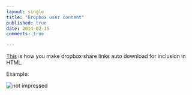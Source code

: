```yaml
---
layout: single
title: "Dropbox user content"
published: true
date: 2014-02-15
comments: true

---
```


[This](https://www.dropbox.com/help/201) is how you make dropbox share links auto download for inclusion in HTML.

Example:

![not impressed](https://dl.dropbox.com/s/xebfvwiy1h6xgyp/1361ECDE1DE0464083DE9743DE3CAAE1.jpg)
